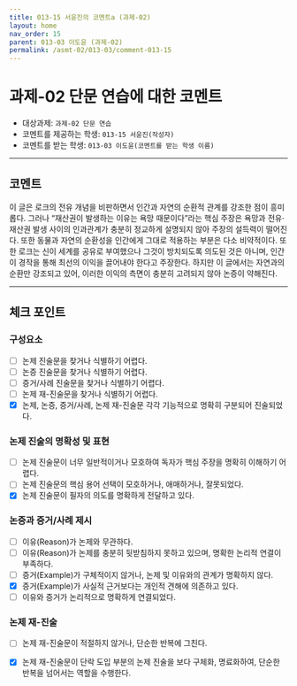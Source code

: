 ```yaml
---
title: 013-15 서윤진의 코멘트a (과제-02) 
layout: home
nav_order: 15
parent: 013-03 이도윤 (과제-02)
permalink: /asmt-02/013-03/comment-013-15
---
```


# 과제-02 단문 연습에 대한 코멘트

- 대상과제: `과제-02 단문 연습`
- 코멘트를 제공하는 학생: `013-15 서윤진(작성자)` 
- 코멘트를 받는 학생: `013-03 이도윤(코멘트를 받는 학생 이름)` 

---

## 코멘트

이 글은 로크의 전유 개념을 비판하면서 인간과 자연의 순환적 관계를 강조한 점이 흥미롭다. 그러나 “재산권이 발생하는 이유는 욕망 때문이다”라는 핵심 주장은 욕망과 전유·재산권 발생 사이의 인과관계가 충분히 정교하게 설명되지 않아 주장의 설득력이 떨어진다. 또한 동물과 자연의 순환성을 인간에게 그대로 적용하는 부분은 다소 비약적이다. 또한 로크는 신이 세계를 공유로 부여했으나 그것이 방치되도록 의도된 것은 아니며, 인간이 경작을 통해 최선의 이익을 끌어내야 한다고 주장한다. 하지만 이 글에서는 자연과의 순환만 강조되고 있어, 이러한 이익의 측면이 충분히 고려되지 않아 논증이 약해진다.

---

## 체크 포인트

### **구성요소**
- [ ] 논제 진술문을 찾거나 식별하기 어렵다.
- [ ] 논증 진술문을 찾거나 식별하기 어렵다.
- [ ] 증거/사례 진술문을 찾거나 식별하기 어렵다.
- [ ] 논제 재-진술문을 찾거나 식별하기 어렵다.
- [x] 논제, 논증, 증거/사례, 논제 재-진술문 각각 기능적으로 명확히 구분되어 진술되었다.

### **논제 진술의 명확성 및 표현**  
- [ ] 논제 진술문이 너무 일반적이거나 모호하여 독자가 핵심 주장을 명확히 이해하기 어렵다.  
- [ ] 논제 진술문의 핵심 용어 선택이 모호하거나, 애매하거나, 잘못되었다.  
- [x] 논제 진술문이 필자의 의도를 명확하게 전달하고 있다.  

### **논증과 증거/사례 제시**  
- [ ] 이유(Reason)가 논제와 무관하다.
- [ ] 이유(Reason)가 논제를 충분히 뒷받침하지 못하고 있으며, 명확한 논리적 연결이 부족하다.  
- [ ] 증거(Example)가 구체적이지 않거나, 논제 및 이유와의 관계가 명확하지 않다. 
- [x] 증거(Example)가 사실적 근거보다는 개인적 견해에 의존하고 있다.  
- [ ] 이유와 증거가 논리적으로 명확하게 연결되었다.  

### **논제 재-진술**  
- [ ] 논제 재-진술문이 적절하지 않거나, 단순한 반복에 그친다.   
- [x] 논제 재-진술문이 단락 도입 부분의 논제 진술을 보다 구체화, 명료화하여, 단순한 반복을 넘어서는 역할을 수행한다.  

